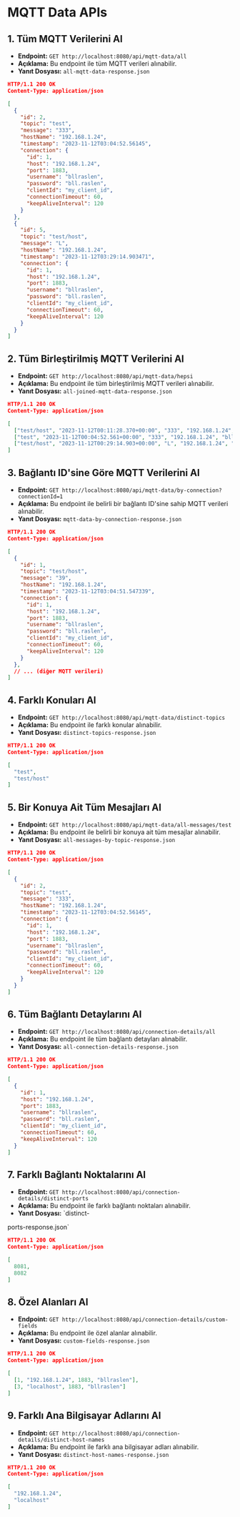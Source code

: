 # MQTT Data APIs

## 1. Tüm MQTT Verilerini Al

- **Endpoint:** `GET http://localhost:8080/api/mqtt-data/all`
- **Açıklama:** Bu endpoint ile tüm MQTT verileri alınabilir.
- **Yanıt Dosyası:** `all-mqtt-data-response.json`

```json
HTTP/1.1 200 OK
Content-Type: application/json

[
  {
    "id": 2,
    "topic": "test",
    "message": "333",
    "hostName": "192.168.1.24",
    "timestamp": "2023-11-12T03:04:52.56145",
    "connection": {
      "id": 1,
      "host": "192.168.1.24",
      "port": 1883,
      "username": "bllraslen",
      "password": "bll.raslen",
      "clientId": "my_client_id",
      "connectionTimeout": 60,
      "keepAliveInterval": 120
    }
  },
  {
    "id": 5,
    "topic": "test/host",
    "message": "L",
    "hostName": "192.168.1.24",
    "timestamp": "2023-11-12T03:29:14.903471",
    "connection": {
      "id": 1,
      "host": "192.168.1.24",
      "port": 1883,
      "username": "bllraslen",
      "password": "bll.raslen",
      "clientId": "my_client_id",
      "connectionTimeout": 60,
      "keepAliveInterval": 120
    }
  }
]
```

## 2. Tüm Birleştirilmiş MQTT Verilerini Al

- **Endpoint:** `GET http://localhost:8080/api/mqtt-data/hepsi`
- **Açıklama:** Bu endpoint ile tüm birleştirilmiş MQTT verileri alınabilir.
- **Yanıt Dosyası:** `all-joined-mqtt-data-response.json`

```json
HTTP/1.1 200 OK
Content-Type: application/json

[
  ["test/host", "2023-11-12T00:11:28.370+00:00", "333", "192.168.1.24", "bllraslen", "bll.raslen", 1883, 120, 60],
  ["test", "2023-11-12T00:04:52.561+00:00", "333", "192.168.1.24", "bllraslen", "bll.raslen", 1883, 120, 60],
  ["test/host", "2023-11-12T00:29:14.903+00:00", "L", "192.168.1.24", "bllraslen", "bll.raslen", 1883, 120, 60]
]
```

## 3. Bağlantı ID'sine Göre MQTT Verilerini Al

- **Endpoint:** `GET http://localhost:8080/api/mqtt-data/by-connection?connectionId=1`
- **Açıklama:** Bu endpoint ile belirli bir bağlantı ID'sine sahip MQTT verileri alınabilir.
- **Yanıt Dosyası:** `mqtt-data-by-connection-response.json`

```json
HTTP/1.1 200 OK
Content-Type: application/json

[
  {
    "id": 1,
    "topic": "test/host",
    "message": "39",
    "hostName": "192.168.1.24",
    "timestamp": "2023-11-12T03:04:51.547339",
    "connection": {
      "id": 1,
      "host": "192.168.1.24",
      "port": 1883,
      "username": "bllraslen",
      "password": "bll.raslen",
      "clientId": "my_client_id",
      "connectionTimeout": 60,
      "keepAliveInterval": 120
    }
  },
  // ... (diğer MQTT verileri)
]
```

## 4. Farklı Konuları Al

- **Endpoint:** `GET http://localhost:8080/api/mqtt-data/distinct-topics`
- **Açıklama:** Bu endpoint ile farklı konular alınabilir.
- **Yanıt Dosyası:** `distinct-topics-response.json`

```json
HTTP/1.1 200 OK
Content-Type: application/json

[
  "test",
  "test/host"
]
```

## 5. Bir Konuya Ait Tüm Mesajları Al

- **Endpoint:** `GET http://localhost:8080/api/mqtt-data/all-messages/test`
- **Açıklama:** Bu endpoint ile belirli bir konuya ait tüm mesajlar alınabilir.
- **Yanıt Dosyası:** `all-messages-by-topic-response.json`

```json
HTTP/1.1 200 OK
Content-Type: application/json

[
  {
    "id": 2,
    "topic": "test",
    "message": "333",
    "hostName": "192.168.1.24",
    "timestamp": "2023-11-12T03:04:52.56145",
    "connection": {
      "id": 1,
      "host": "192.168.1.24",
      "port": 1883,
      "username": "bllraslen",
      "password": "bll.raslen",
      "clientId": "my_client_id",
      "connectionTimeout": 60,
      "keepAliveInterval": 120
    }
  }
]
```

## 6. Tüm Bağlantı Detaylarını Al

- **Endpoint:** `GET http://localhost:8080/api/connection-details/all`
- **Açıklama:** Bu endpoint ile tüm bağlantı detayları alınabilir.
- **Yanıt Dosyası:** `all-connection-details-response.json`

```json
HTTP/1.1 200 OK
Content-Type: application/json

[
  {
    "id": 1,
    "host": "192.168.1.24",
    "port": 1883,
    "username": "bllraslen",
    "password": "bll.raslen",
    "clientId": "my_client_id",
    "connectionTimeout": 60,
    "keepAliveInterval": 120
  }
]
```

## 7. Farklı Bağlantı Noktalarını Al

- **Endpoint:** `GET http://localhost:8080/api/connection-details/distinct-ports`
- **Açıklama:** Bu endpoint ile farklı bağlantı noktaları alınabilir.
- **Yanıt Dosyası:** `distinct-

ports-response.json`

```json
HTTP/1.1 200 OK
Content-Type: application/json

[
  8081,
  8082
]
```

## 8. Özel Alanları Al

- **Endpoint:** `GET http://localhost:8080/api/connection-details/custom-fields`
- **Açıklama:** Bu endpoint ile özel alanlar alınabilir.
- **Yanıt Dosyası:** `custom-fields-response.json`

```json
HTTP/1.1 200 OK
Content-Type: application/json

[
  [1, "192.168.1.24", 1883, "bllraslen"],
  [3, "localhost", 1883, "bllraslen"]
]
```

## 9. Farklı Ana Bilgisayar Adlarını Al

- **Endpoint:** `GET http://localhost:8080/api/connection-details/distinct-host-names`
- **Açıklama:** Bu endpoint ile farklı ana bilgisayar adları alınabilir.
- **Yanıt Dosyası:** `distinct-host-names-response.json`

```json
HTTP/1.1 200 OK
Content-Type: application/json

[
  "192.168.1.24",
  "localhost"
]
```
